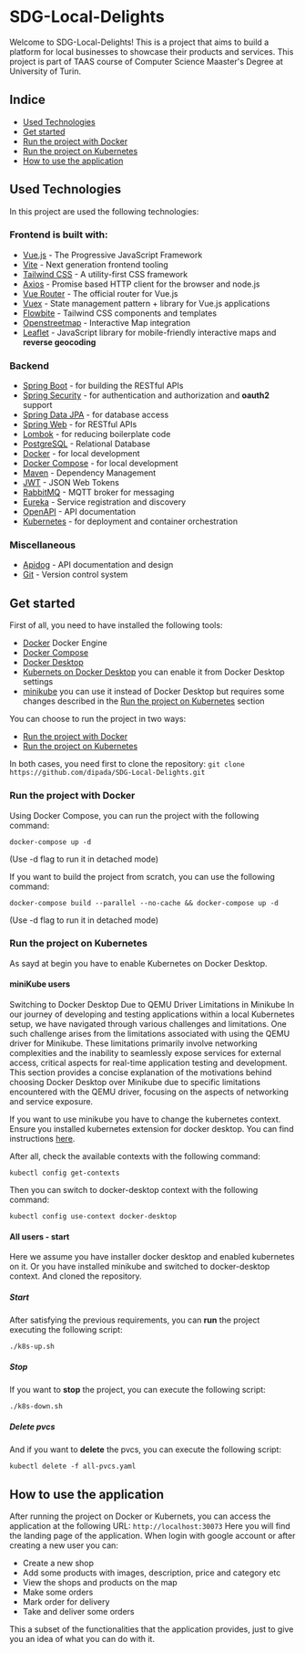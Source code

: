# SDG-Local-Delights
Welcome to SDG-Local-Delights! This is a project that aims to build a platform for local businesses to showcase their products and services. This project is part of TAAS course of Computer Science Maaster's Degree at University of Turin.

## Indice

- [Used Technologies](#used-technologies)
- [Get started](#get-started)
- [Run the project with Docker](#run-the-project-with-docker)
- [Run the project on Kubernetes](#run-the-project-on-kubernetes)
- [How to use the application](#how-to-use-the-application)

## Used Technologies
In this project are used the following technologies:

### Frontend is built with:
- [Vue.js](https://vuejs.org/) - The Progressive JavaScript Framework
- [Vite](https://vitejs.dev/) - Next generation frontend tooling
- [Tailwind CSS](https://tailwindcss.com/) - A utility-first CSS framework
- [Axios](https://axios-http.com/) - Promise based HTTP client for the browser and node.js
- [Vue Router](https://router.vuejs.org/) - The official router for Vue.js
- [Vuex](https://vuex.vuejs.org/) - State management pattern + library for Vue.js applications
- [Flowbite](https://flowbite.com/) - Tailwind CSS components and templates
- [Openstreetmap](https://www.openstreetmap.org/) - Interactive Map integration
- [Leaflet](https://leafletjs.com/) - JavaScript library for mobile-friendly interactive maps and **reverse geocoding**

### Backend
- [Spring Boot](https://spring.io/projects/spring-boot) - for building the RESTful APIs
- [Spring Security](https://spring.io/projects/spring-security) - for authentication and authorization and **oauth2** support
- [Spring Data JPA](https://spring.io/projects/spring-data-jpa) - for database access
- [Spring Web](https://spring.io/guides/gs/serving-web-content/) - for RESTful APIs
- [Lombok](https://projectlombok.org/) - for reducing boilerplate code
- [PostgreSQL](https://www.postgresql.org/) - Relational Database
- [Docker](https://www.docker.com/) - for local development
- [Docker Compose](https://docs.docker.com/compose/) - for local development
- [Maven](https://maven.apache.org/) - Dependency Management
- [JWT](https://jwt.io/) - JSON Web Tokens
- [RabbitMQ](https://www.rabbitmq.com/) - MQTT broker for messaging
- [Eureka](https://spring.io/guides/gs/service-registration-and-discovery/) - Service registration and discovery
- [OpenAPI](https://swagger.io/specification/) - API documentation
- [Kubernetes](https://kubernetes.io/) - for deployment and container orchestration

### Miscellaneous
- [Apidog](https://apidog.com/) - API documentation and design
- [Git](https://git-scm.com/) - Version control system


## Get started
First of all, you need to have installed the following tools:
- [Docker](https://www.docker.com/) Docker Engine
- [Docker Compose](https://docs.docker.com/compose/) 
- [Docker Desktop](https://www.docker.com/products/docker-desktop)
- [Kubernets on Docker Desktop](https://docs.docker.com/desktop/kubernetes/) you can enable it from Docker Desktop settings
- [minikube](https://minikube.sigs.k8s.io/docs/start/) you can use it instead of Docker Desktop but requires some changes described in the [Run the project on Kubernetes](#run-the-project-on-kubernetes) section 

You can choose to run the project in two ways:
- [Run the project with Docker](#run-the-project-with-docker)
- [Run the project on Kubernetes](#run-the-project-on-kubernetes)

In both cases, you need first to clone the repository:
```git clone https://github.com/dipada/SDG-Local-Delights.git ```

### Run the project with Docker
Using Docker Compose, you can run the project with the following command:

```docker-compose up -d``` 

(Use -d flag to run it in detached mode)

If you want to build the project from scratch, you can use the following command:

```docker-compose build --parallel --no-cache && docker-compose up -d```

(Use -d flag to run it in detached mode)


### Run the project on Kubernetes
As sayd at begin you have to enable Kubernetes on Docker Desktop.

#### miniKube users
Switching to Docker Desktop Due to QEMU Driver Limitations in Minikube
In our journey of developing and testing applications within a local Kubernetes setup, we have navigated through various challenges and limitations. One such challenge arises from the limitations associated with using the QEMU driver for Minikube. These limitations primarily involve networking complexities and the inability to seamlessly expose services for external access, critical aspects for real-time application testing and development.
This section provides a concise explanation of the motivations behind choosing Docker Desktop over Minikube due to specific limitations encountered with the QEMU driver, focusing on the aspects of networking and service exposure.

If you want to use minikube you have to change the kubernetes context.
Ensure you installed kubernetes extension for docker desktop. You can find instructions [here](https://docs.docker.com/desktop/kubernetes/).

After all, check the available contexts with the following command:

```kubectl config get-contexts```

Then you can switch to docker-desktop context with the following command:

```kubectl config use-context docker-desktop```

#### All users - start
Here we assume you have installer docker desktop and enabled kubernetes on it. Or you have installed minikube and switched to docker-desktop context. And cloned the repository.

##### Start
After satisfying the previous requirements, you can **run** the project executing the following script:

```./k8s-up.sh```

##### Stop
If you want to **stop** the project, you can execute the following script:

```./k8s-down.sh```

##### Delete pvcs
And if you want to **delete** the pvcs, you can execute the following script:

```kubectl delete -f all-pvcs.yaml```

## How to use the application
After running the project on Docker or Kubernets, you can access the application at the following URL:
```http://localhost:30073```
Here you will find the landing page of the application. When login with google account or after creating a new user you can:
- Create a new shop
- Add some products with images, description, price and category etc
- View the shops and products on the map
- Make some orders
- Mark order for delivery
- Take and deliver some orders

This a subset of the functionalities that the application provides, just to give you an idea of what you can do with it.